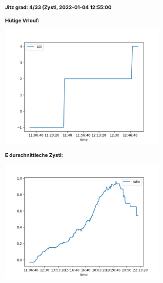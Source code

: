 ### Jitz grad: 4/33 (Zysti, 2022-01-04 12:55:00

### Hütige Vrlouf:
![Graph](Today.png)

### E durschnittleche Zysti:
![Graph](Zysti.png)